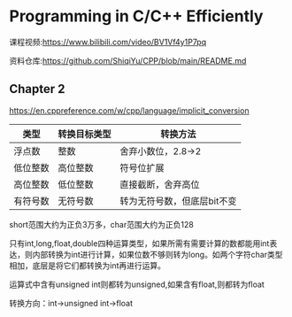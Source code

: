# Programming in C/C++ Efficiently

课程视频:https://www.bilibili.com/video/BV1Vf4y1P7pq

资料仓库:https://github.com/ShiqiYu/CPP/blob/main/README.md

## Chapter 2

https://en.cppreference.com/w/cpp/language/implicit_conversion

| 类型     | 转换目标类型 | 转换方法                    |
| -------- | ------------ | --------------------------- |
| 浮点数   | 整数         | 舍弃小数位，2.8->2          |
| 低位整数 | 高位整数     | 符号位扩展                  |
| 高位整数 | 低位整数     | 直接截断，舍弃高位          |
| 有符号数 | 无符号数     | 转为无符号数，但底层bit不变 |

short范围大约为正负3万多，char范围大约为正负128

只有int,long,float,double四种运算类型，如果所需有需要计算的数都能用int表达，则内部转换为int进行计算，如果位数不够则转为long。如两个字符char类型相加，底层是将它们都转换为int再进行运算。

运算式中含有unsigned int则都转为unsigned,如果含有float,则都转为float

转换方向：int->unsigned int->float